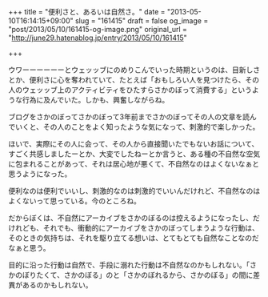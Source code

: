 +++
title = "便利さと、あるいは自然さ。"
date = "2013-05-10T16:14:15+09:00"
slug = "161415"
draft = false
og_image = "post/2013/05/10/161415-og-image.png"
original_url = "http://june29.hatenablog.jp/entry/2013/05/10/161415"

+++

<p>ウワーーーーーーとウェッッブにのめりこんでいった時期というのは、目新しさとか、便利さに心を奪われていて、たとえば「おもしろい人を見つけたら、その人のウェッッブ上のアクティビティをひたすらさかのぼって消費する」というような行為に及んでいた。しかも、興奮しながらね。</p>
<p>ブログをさかのぼってさかのぼって3年前までさかのぼってその人の文章を読んでいくと、その人のことをよく知ったような気になって、刺激的で楽しかった。</p>
<p>ほいで、実際にその人に会って、その人から直接聞いたでもないお話について、すごく共感しましたーとか、大変でしたねーとか言うと、ある種の不自然な空気に包まれることがあって、それは居心地が悪くて、不自然なのはよくないなぁと思うようになった。</p>
<p>便利なのは便利でいいし、刺激的なのは刺激的でいいんだけれど、不自然なのはよくないって思っている。今のところね。</p>
<p>だからぼくは、不自然にアーカイブをさかのぼるのは控えるようになったし、だけれども、それでも、衝動的にアーカイブをさかのぼってしまうような行動は、そのときの気持ちは、それを駆り立てる想いは、とてもとても自然なことなのだなぁと思う。</p>
<p>目的に沿った行動は自然で、手段に溺れた行動は不自然なのかもしれない。「さかのぼりたくて、さかのぼる」のと「さかのぼれるから、さかのぼる」の間に差異があるのかもしれない。</p>
